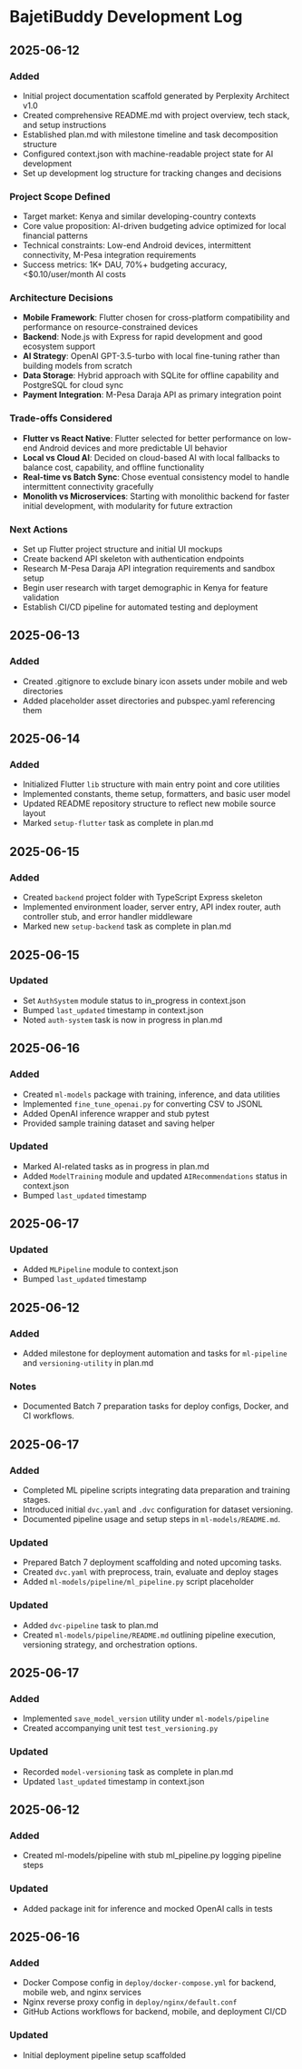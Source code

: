 # BajetiBuddy Development Log

## 2025-06-12
### Added
- Initial project documentation scaffold generated by Perplexity Architect v1.0
- Created comprehensive README.md with project overview, tech stack, and setup 
  instructions
- Established plan.md with milestone timeline and task decomposition structure
- Configured context.json with machine-readable project state for AI development
- Set up development log structure for tracking changes and decisions

### Project Scope Defined
- Target market: Kenya and similar developing-country contexts
- Core value proposition: AI-driven budgeting advice optimized for local 
  financial patterns
- Technical constraints: Low-end Android devices, intermittent connectivity, 
  M-Pesa integration requirements
- Success metrics: 1K+ DAU, 70%+ budgeting accuracy, <$0.10/user/month AI costs

### Architecture Decisions
- **Mobile Framework**: Flutter chosen for cross-platform compatibility and 
  performance on resource-constrained devices
- **Backend**: Node.js with Express for rapid development and good ecosystem 
  support
- **AI Strategy**: OpenAI GPT-3.5-turbo with local fine-tuning rather than 
  building models from scratch
- **Data Storage**: Hybrid approach with SQLite for offline capability and 
  PostgreSQL for cloud sync
- **Payment Integration**: M-Pesa Daraja API as primary integration point

### Trade-offs Considered
- **Flutter vs React Native**: Flutter selected for better performance on 
  low-end Android devices and more predictable UI behavior
- **Local vs Cloud AI**: Decided on cloud-based AI with local fallbacks to 
  balance cost, capability, and offline functionality  
- **Real-time vs Batch Sync**: Chose eventual consistency model to handle 
  intermittent connectivity gracefully
- **Monolith vs Microservices**: Starting with monolithic backend for faster 
  initial development, with modularity for future extraction

### Next Actions
- Set up Flutter project structure and initial UI mockups
- Create backend API skeleton with authentication endpoints
- Research M-Pesa Daraja API integration requirements and sandbox setup
- Begin user research with target demographic in Kenya for feature validation
- Establish CI/CD pipeline for automated testing and deployment

## 2025-06-13
### Added
- Created .gitignore to exclude binary icon assets under mobile and web directories
- Added placeholder asset directories and pubspec.yaml referencing them

## 2025-06-14
### Added
- Initialized Flutter `lib` structure with main entry point and core utilities
- Implemented constants, theme setup, formatters, and basic user model
- Updated README repository structure to reflect new mobile source layout
- Marked `setup-flutter` task as complete in plan.md

## 2025-06-15
### Added
- Created `backend` project folder with TypeScript Express skeleton
- Implemented environment loader, server entry, API index router, auth controller stub, and error handler middleware
- Marked new `setup-backend` task as complete in plan.md

## 2025-06-15
### Updated
- Set `AuthSystem` module status to in_progress in context.json
- Bumped `last_updated` timestamp in context.json
- Noted `auth-system` task is now in progress in plan.md

## 2025-06-16
### Added
- Created `ml-models` package with training, inference, and data utilities
- Implemented `fine_tune_openai.py` for converting CSV to JSONL
- Added OpenAI inference wrapper and stub pytest
- Provided sample training dataset and saving helper
### Updated
- Marked AI-related tasks as in progress in plan.md
- Added `ModelTraining` module and updated `AIRecommendations` status in context.json
- Bumped `last_updated` timestamp

## 2025-06-17
### Updated
- Added `MLPipeline` module to context.json
- Bumped `last_updated` timestamp

## 2025-06-12
### Added
- Added milestone for deployment automation and tasks for `ml-pipeline` and `versioning-utility` in plan.md
### Notes
- Documented Batch 7 preparation tasks for deploy configs, Docker, and CI workflows.
## 2025-06-17
### Added
- Completed ML pipeline scripts integrating data preparation and training stages.
- Introduced initial `dvc.yaml` and `.dvc` configuration for dataset versioning.
- Documented pipeline usage and setup steps in `ml-models/README.md`.
### Updated
- Prepared Batch 7 deployment scaffolding and noted upcoming tasks.
- Created `dvc.yaml` with preprocess, train, evaluate and deploy stages
- Added `ml-models/pipeline/ml_pipeline.py` script placeholder
### Updated
- Added `dvc-pipeline` task to plan.md
- Created `ml-models/pipeline/README.md` outlining pipeline execution, versioning strategy, and orchestration options.

## 2025-06-17
### Added
- Implemented `save_model_version` utility under `ml-models/pipeline`
- Created accompanying unit test `test_versioning.py`
### Updated
- Recorded `model-versioning` task as complete in plan.md
- Updated `last_updated` timestamp in context.json

## 2025-06-12
### Added
- Created ml-models/pipeline with stub ml_pipeline.py logging pipeline steps
### Updated
- Added package init for inference and mocked OpenAI calls in tests

## 2025-06-16
### Added
- Docker Compose config in `deploy/docker-compose.yml` for backend, mobile web, and nginx services
- Nginx reverse proxy config in `deploy/nginx/default.conf`
- GitHub Actions workflows for backend, mobile, and deployment CI/CD
### Updated
- Initial deployment pipeline setup scaffolded

